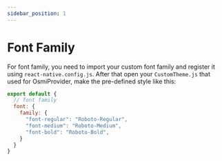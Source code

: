 ```yaml
---
sidebar_position: 1
---
```


# Font Family
For font family, you need to import your custom font family and register it using `react-native.config.js`. After that open your `CustomTheme.js` that used for OsmiProvider, make the pre-defined style like this:
```jsx harmony
export default {
  // font family
  font: {
    family: {
      "font-regular": "Roboto-Regular",
      "font-medium": "Roboto-Medium",
      "font-bold": "Roboto-Bold",
    }
  }
}
```

